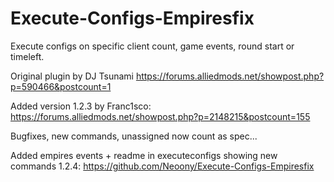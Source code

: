 # Execute-Configs-Empiresfix
Execute configs on specific client count, game events, round start or timeleft.

Original plugin by DJ Tsunami https://forums.alliedmods.net/showpost.php?p=590466&postcount=1

Added version 1.2.3 by Franc1sco: https://forums.alliedmods.net/showpost.php?p=2148215&postcount=155

Bugfixes, new commands, unassigned now count as spec...

Added empires events + readme in executeconfigs showing new commands 1.2.4:
https://github.com/Neoony/Execute-Configs-Empiresfix

